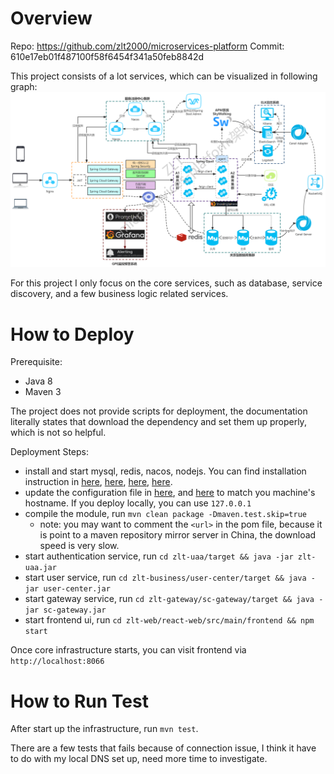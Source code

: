 # Overview
Repo: https://github.com/zlt2000/microservices-platform
Commit: 610e17eb01f487100f58f6454f341a50feb8842d

This project consists of a lot services, which can be visualized in following graph:
![](arch.jpg)

For this project I only focus on the core services, such as database, service discovery, and a few business logic related services.

# How to Deploy
Prerequisite:
- Java 8
- Maven 3

The project does not provide scripts for deployment, the documentation literally states that download the dependency and set them up properly, which is not so helpful.

Deployment Steps:
- install and start mysql, redis, nacos, nodejs. You can find installation instruction in [here](https://dev.mysql.com/doc/mysql-installation-excerpt/5.7/en/), [here](https://redis.io/docs/getting-started/installation/), [here](https://github.com/alibaba/nacos), [here](https://nodejs.org/en/docs/).
- update the configuration file in [here](https://github.com/zlt2000/microservices-platform/blob/master/zlt-config/src/main/resources/bootstrap.properties), and [here](https://github.com/zlt2000/microservices-platform/blob/master/zlt-config/src/main/resources/bootstrap.properties) to match you machine's hostname. If you deploy locally, you can use `127.0.0.1`
- compile the module, run `mvn clean package -Dmaven.test.skip=true`
    - note: you may want to comment the `<url>` in the pom file, because it is point to a maven repository mirror server in China, the download speed is very slow.
- start authentication service, run `cd zlt-uaa/target && java -jar zlt-uaa.jar`
- start user service, run `cd zlt-business/user-center/target && java -jar user-center.jar`
- start gateway service, run `cd zlt-gateway/sc-gateway/target && java -jar sc-gateway.jar`
- start frontend ui, run `cd zlt-web/react-web/src/main/frontend && npm start`

Once core infrastructure starts, you can visit frontend via `http://localhost:8066`

# How to Run Test
After start up the infrastructure, run `mvn test`.

There are a few tests that fails because of connection issue, I think it have to do with my local DNS set up, need more time to investigate.